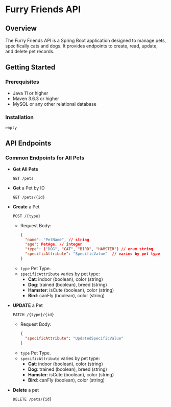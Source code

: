 # Furry Friends API

## Overview

The Furry Friends API is a Spring Boot application designed to manage pets, specifically cats and dogs. It provides endpoints to create, read, update, and delete pet records.

## Getting Started

### Prerequisites

- Java 11 or higher
- Maven 3.6.3 or higher
- MySQL or any other relational database

### Installation

`empty`

## API Endpoints

### Common Endpoints for All Pets

- **Get All Pets**
    ```http
    GET /pets
    ```

- **Get** a Pet by ID
    ```http
    GET /pets/{id}
    ```


- **Create** a Pet
    ```http
    POST /{type}
    ```
    - Request Body:
        ```json
        {
          "name": "PetName", // string
          "age": PetAge, // integer
          "type": ("DOG", "CAT", "BIRD", "HAMSTER") // enum string
          "specificAttribute": "SpecificValue"  // varies by pet type
        }
        ```
    - `type` Pet Type.
    - `specificAttribute` varies by pet type:
        - **Cat**: indoor (boolean), color (string)
        - **Dog**: trained (boolean), breed (string)
        - **Hamster**: isCute (boolean), color (string)
        - **Bird**: canFly (boolean), color (string)

- **UPDATE** a Pet
    ```http
    PATCH /{type}/{id}
    ```
    - Request Body:
        ```json
        {
          "specificAttribute": "UpdatedSpecificValue"
        }
        ```
    - `type` Pet Type.
    - `specificAttribute` varies by pet type:
        - **Cat**: indoor (boolean), color (string)
        - **Dog**: trained (boolean), breed (string)
        - **Hamster**: isCute (boolean), color (string)
        - **Bird**: canFly (boolean), color (string)


- **Delete** a pet
    ```http
    DELETE /pets/{id}
    ```
